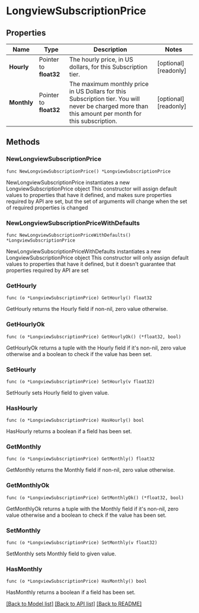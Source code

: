 # LongviewSubscriptionPrice

## Properties

Name | Type | Description | Notes
------------ | ------------- | ------------- | -------------
**Hourly** | Pointer to **float32** | The hourly price, in US dollars, for this Subscription tier.  | [optional] [readonly] 
**Monthly** | Pointer to **float32** | The maximum monthly price in US Dollars for this Subscription tier. You will never be charged more than this amount per month for this subscription.  | [optional] [readonly] 

## Methods

### NewLongviewSubscriptionPrice

`func NewLongviewSubscriptionPrice() *LongviewSubscriptionPrice`

NewLongviewSubscriptionPrice instantiates a new LongviewSubscriptionPrice object
This constructor will assign default values to properties that have it defined,
and makes sure properties required by API are set, but the set of arguments
will change when the set of required properties is changed

### NewLongviewSubscriptionPriceWithDefaults

`func NewLongviewSubscriptionPriceWithDefaults() *LongviewSubscriptionPrice`

NewLongviewSubscriptionPriceWithDefaults instantiates a new LongviewSubscriptionPrice object
This constructor will only assign default values to properties that have it defined,
but it doesn't guarantee that properties required by API are set

### GetHourly

`func (o *LongviewSubscriptionPrice) GetHourly() float32`

GetHourly returns the Hourly field if non-nil, zero value otherwise.

### GetHourlyOk

`func (o *LongviewSubscriptionPrice) GetHourlyOk() (*float32, bool)`

GetHourlyOk returns a tuple with the Hourly field if it's non-nil, zero value otherwise
and a boolean to check if the value has been set.

### SetHourly

`func (o *LongviewSubscriptionPrice) SetHourly(v float32)`

SetHourly sets Hourly field to given value.

### HasHourly

`func (o *LongviewSubscriptionPrice) HasHourly() bool`

HasHourly returns a boolean if a field has been set.

### GetMonthly

`func (o *LongviewSubscriptionPrice) GetMonthly() float32`

GetMonthly returns the Monthly field if non-nil, zero value otherwise.

### GetMonthlyOk

`func (o *LongviewSubscriptionPrice) GetMonthlyOk() (*float32, bool)`

GetMonthlyOk returns a tuple with the Monthly field if it's non-nil, zero value otherwise
and a boolean to check if the value has been set.

### SetMonthly

`func (o *LongviewSubscriptionPrice) SetMonthly(v float32)`

SetMonthly sets Monthly field to given value.

### HasMonthly

`func (o *LongviewSubscriptionPrice) HasMonthly() bool`

HasMonthly returns a boolean if a field has been set.


[[Back to Model list]](../README.md#documentation-for-models) [[Back to API list]](../README.md#documentation-for-api-endpoints) [[Back to README]](../README.md)


